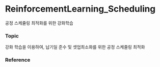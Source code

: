 # ReinforcementLearning_Scheduling
공정 스케쥴링 최적화를 위한 강화학습 

### Topic
강화 학습을 이용하여, 납기일 준수 및 셋업최소화를 위한 공정 스케줄링 최적화

### Reference
